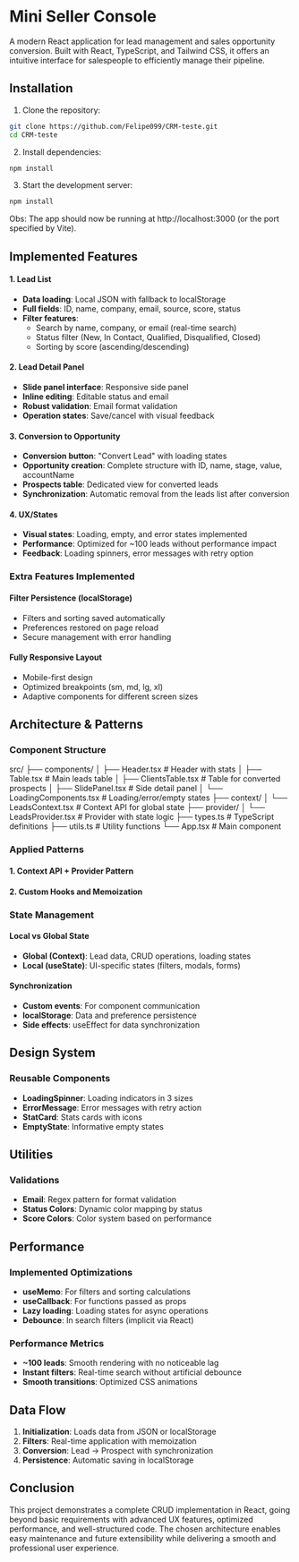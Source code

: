 # Mini Seller Console

A modern React application for lead management and sales opportunity conversion. Built with React, TypeScript, and Tailwind CSS, it offers an intuitive interface for salespeople to efficiently manage their pipeline.

## Installation

1. Clone the repository:

```bash
git clone https://github.com/Felipe099/CRM-teste.git
cd CRM-teste
```

2. Install dependencies:

```bash
npm install
```

3. Start the development server:

```bash
npm install
```

Obs: The app should now be running at http://localhost:3000 (or the port specified by Vite).

## Implemented Features

#### 1. Lead List

-   **Data loading**: Local JSON with fallback to localStorage
-   **Full fields**: ID, name, company, email, source, score, status
-   **Filter features**:
    -   Search by name, company, or email (real-time search)
    -   Status filter (New, In Contact, Qualified, Disqualified, Closed)
    -   Sorting by score (ascending/descending)

#### 2. Lead Detail Panel

-   **Slide panel interface**: Responsive side panel
-   **Inline editing**: Editable status and email
-   **Robust validation**: Email format validation
-   **Operation states**: Save/cancel with visual feedback

#### 3. Conversion to Opportunity

-   **Conversion button**: "Convert Lead" with loading states
-   **Opportunity creation**: Complete structure with ID, name, stage, value, accountName
-   **Prospects table**: Dedicated view for converted leads
-   **Synchronization**: Automatic removal from the leads list after conversion

#### 4. UX/States

-   **Visual states**: Loading, empty, and error states implemented
-   **Performance**: Optimized for ~100 leads without performance impact
-   **Feedback**: Loading spinners, error messages with retry option

### Extra Features Implemented

#### Filter Persistence (localStorage)

-   Filters and sorting saved automatically
-   Preferences restored on page reload
-   Secure management with error handling

#### Fully Responsive Layout

-   Mobile-first design
-   Optimized breakpoints (sm, md, lg, xl)
-   Adaptive components for different screen sizes

## Architecture & Patterns

### Component Structure

src/
├── components/
│ ├── Header.tsx # Header with stats
│ ├── Table.tsx # Main leads table
│ ├── ClientsTable.tsx # Table for converted prospects
│ ├── SlidePanel.tsx # Side detail panel
│ └── LoadingComponents.tsx # Loading/error/empty states
├── context/
│ └── LeadsContext.tsx # Context API for global state
├── provider/
│ └── LeadsProvider.tsx # Provider with state logic
├── types.ts # TypeScript definitions
├── utils.ts # Utility functions
└── App.tsx # Main component

### Applied Patterns

#### 1. **Context API + Provider Pattern**

#### 2. **Custom Hooks and Memoization**

### State Management

#### Local vs Global State

-   **Global (Context)**: Lead data, CRUD operations, loading states
-   **Local (useState)**: UI-specific states (filters, modals, forms)

#### Synchronization

-   **Custom events**: For component communication
-   **localStorage**: Data and preference persistence
-   **Side effects**: useEffect for data synchronization

## Design System

### Reusable Components

-   **LoadingSpinner**: Loading indicators in 3 sizes
-   **ErrorMessage**: Error messages with retry action
-   **StatCard**: Stats cards with icons
-   **EmptyState**: Informative empty states

## Utilities

### Validations

-   **Email**: Regex pattern for format validation
-   **Status Colors**: Dynamic color mapping by status
-   **Score Colors**: Color system based on performance

## Performance

### Implemented Optimizations

-   **useMemo**: For filters and sorting calculations
-   **useCallback**: For functions passed as props
-   **Lazy loading**: Loading states for async operations
-   **Debounce**: In search filters (implicit via React)

### Performance Metrics

-   **~100 leads**: Smooth rendering with no noticeable lag
-   **Instant filters**: Real-time search without artificial debounce
-   **Smooth transitions**: Optimized CSS animations

## Data Flow

1. **Initialization**: Loads data from JSON or localStorage
2. **Filters**: Real-time application with memoization
3. **Conversion**: Lead → Prospect with synchronization
4. **Persistence**: Automatic saving in localStorage

## Conclusion

This project demonstrates a complete CRUD implementation in React, going beyond basic requirements with advanced UX features, optimized performance, and well-structured code. The chosen architecture enables easy maintenance and future extensibility while delivering a smooth and professional user experience.
